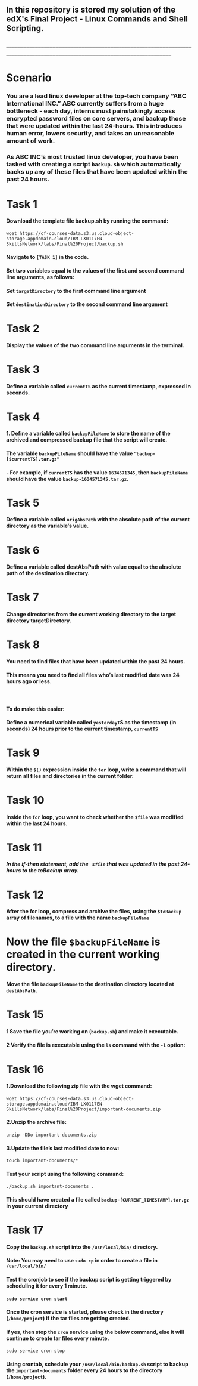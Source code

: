 ## In this repository is stored my solution of the edX's Final Project - Linux Commands and Shell Scripting.


### _________________________________________________________________________________________________________________________
# Scenario
### You are a lead linux developer at the top-tech company “ABC International INC.” ABC currently suffers from a huge bottleneck - each day, interns must painstakingly access encrypted password files on core servers, and backup those that were updated within the last 24-hours. This introduces human error, lowers security, and takes an unreasonable amount of work.

### As ABC INC’s most trusted linux developer, you have been tasked with creating a script ```backup.sh``` which automatically backs up any of these files that have been updated within the past 24 hours.
# Task 1
#### Download the template file backup.sh by running the command:
 ```wget https://cf-courses-data.s3.us.cloud-object-storage.appdomain.cloud/IBM-LX0117EN-SkillsNetwork/labs/Final%20Project/backup.sh```
#### Navigate to  `[TASK 1]` in the code.

#### Set two variables equal to the values of the first and second command line arguments, as follows:

#### Set `targetDirectory` to the first command line argument
#### Set `destinationDirectory` to the second command line argument

# Task 2
#### Display the values of the two command line arguments in the terminal.

# Task 3
#### Define a variable called `currentTS` as the current timestamp, expressed in seconds.

# Task 4
#### 1. Define a variable called `backupFileName` to store the name of the archived and compressed backup file that the script will create.
#### The variable `backupFileName` should have the value `"backup-[$currentTS].tar.gz"`
####  - For example, if `currentTS` has the value `1634571345`, then `backupFileName` should have the value `backup-1634571345.tar.gz`.

# Task 5
#### Define a variable called `origAbsPath` with the absolute path of the current directory as the variable’s value.

# Task 6
#### Define a variable called destAbsPath with value equal to the absolute path of the destination directory.

# Task 7
#### Change directories from the current working directory to the target directory targetDirectory.

# Task 8
#### You need to find files that have been updated within the past 24 hours.
#### This means you need to find all files who’s last modified date was 24 hours ago or less.
#### &nbsp;

#### To do make this easier:

#### Define a numerical variable called `yesterdayT`S as the timestamp (in seconds) 24 hours prior to the current timestamp, `currentTS`

# Task 9
#### Within the `$()` expression inside the `for` loop, write a command that will return all files and directories in the current folder.

# Task 10
#### Inside the `for` loop, you want to check whether the `$file` was modified within the last 24 hours.

# Task 11
##### In the if-then statement, add the ` $file` that was updated in the past 24-hours to the toBackup array.

# Task 12
#### After the for loop, compress and archive the files, using the `$toBackup` array of filenames, to a file with the name `backupFileName`

# Now the file `$backupFileName` is created in the current working directory.
#### Move the file `backupFileName` to the destination directory located at `destAbsPath`.

# Task 15
#### 1 Save the file you’re working on (`backup.sh`) and make it executable.
#### 2 Verify the file is executable using the `ls` command with the `-l` option:

# Task 16
#### 1.Download the following zip file with the wget command:
`wget https://cf-courses-data.s3.us.cloud-object-storage.appdomain.cloud/IBM-LX0117EN-SkillsNetwork/labs/Final%20Project/important-documents.zip`
#### 2.Unzip the archive file:
`unzip -DDo important-documents.zip`
#### 3.Update the file’s last modified date to now:
`touch important-documents/*`
#### Test your script using the following command:
`./backup.sh important-documents .`
#### This should have created a file called `backup-[CURRENT_TIMESTAMP].tar.gz` in your current directory

# Task 17
#### Copy the `backup.sh` script into the `/usr/local/bin/` directory.

#### Note: You may need to use `sudo cp` in order to create a file in `/usr/local/bin/`
#### Test the cronjob to see if the backup script is getting triggered by scheduling it for every 1 minute.
#### `sudo service cron start`

#### Once the cron service is started, please check in the directory (`/home/project`) if the tar files are getting created.

#### If yes, then stop the `cron` service using the below command, else it will continue to create tar files every minute.

`sudo service cron stop`

#### Using crontab, schedule your `/usr/local/bin/backup.sh` script to backup the `important-documents` folder every 24 hours to the directory (`/home/project`).



